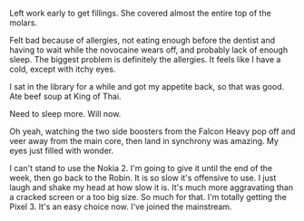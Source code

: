 Left work early to get fillings. She covered almost the entire top of the molars.

Felt bad because of allergies, not eating enough before the dentist and having to wait while the novocaine wears off, and probably lack of enough sleep. The biggest problem is definitely the allergies. It feels like I have a cold, except with itchy eyes.

I sat in the library for a while and got my appetite back, so that was good. Ate beef soup at King of Thai.

Need to sleep more. Will now.

Oh yeah, watching the two side boosters from the Falcon Heavy pop off and veer away from the main core, then land in synchrony was amazing. My eyes just filled with wonder.

I can't stand to use the Nokia 2. I'm going to give it until the end of the week, then go back to the Robin. It is so slow it's offensive to use. I just laugh and shake my head at how slow it is. It's much more aggravating than a cracked screen or a too big size. So much for that. I'm totally getting the Pixel 3. It's an easy choice now. I've joined the mainstream.
